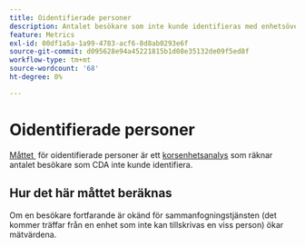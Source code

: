 ```yaml
---
title: Oidentifierade personer
description: Antalet besökare som inte kunde identifieras med enhetsövergripande analys.
feature: Metrics
exl-id: 00df1a5a-1a99-4783-acf6-8d8ab0293e6f
source-git-commit: d095628e94a45221815b1d08e35132de09f5ed8f
workflow-type: tm+mt
source-wordcount: '68'
ht-degree: 0%

---
```


# Oidentifierade personer

[Måttet &#x200B;](overview.md) för oidentifierade personer är ett [korsenhetsanalys](../cda/overview.md) som räknar antalet besökare som CDA inte kunde identifiera.

## Hur det här måttet beräknas

Om en besökare fortfarande är okänd för sammanfogningstjänsten (det kommer träffar från en enhet som inte kan tillskrivas en viss person) ökar mätvärdena.
